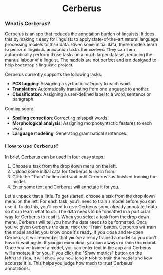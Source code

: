 <h1 align="center">Cerberus</h1>

<h3>What is Cerberus?</h3>

Cerberus is an app that reduces the annotation burden of linguists. It does this by making it easy for linguists to apply state-of-the-art natural language processing models to their data. Given some initial data, these models learn to perform linguistic annotation tasks themselves. They can then automatically perform those tasks on a much larger dataset, reducing the manual labour of a linguist. The models are not perfect and are designed to help bootstrap a linguistic project.

Cerberus currently supports the following tasks:

- **POS tagging**: Assigning a syntactic category to each word.
- **Translation**: Automatically translating from one language to another.
- **Classification**: Assigning a user-defined label to a word, sentence or paragraph.

Coming soon:

- **Spelling correction**: Correcting misspelt words.
- **Morphological analysis**: Assigning morphosyntactic features to each word.
- **Language modeling**: Generating grammatical sentences.


<h3>How to use Cerberus?</h3>

In brief, Cerberus can be used in four easy steps:

1. Choose a task from the drop down menu on the left.
2. Upload some initial data for Cerberus to learn from.
3. Click the "Train" button and wait until Cerberus has finished training the model.
4. Enter some text and Cerberus will annotate it for you.

Let's unpack that a little. To get started, choose a task from the drop down menu on the left. For each task, you'll need to train a model before you can use it. To do this, you'll need to give Cerberus some already annotated data so it can learn what to do. The data needs to be formatted in a particular way for Cerberus to read it. When you select a task from the drop down menu, Cerberus will tell you how the data needs to be formatted. Once you've given Cerberus the data, click the "Train" button. Cerberus will train the model and let you know once it's ready. If you close and re-open Cerberus, it will remember that you've already trained a model so you don't have to wait again. If you get more data, you can always re-train the model. Once you've trained a model, you can enter text in the app and Cerberus will annotate it for you. If you click the "Show metrics" button on the lefthand side, it will show you how long it took to train the model and how accurate it is. This helps you judge how much to trust Cerberus' annotations. 